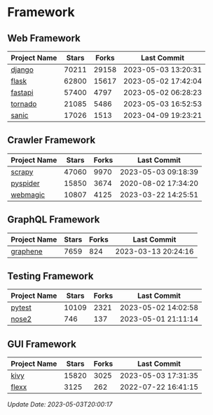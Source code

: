 # Framework

## Web Framework
| Project Name | Stars | Forks | Last Commit |
| ------------ | ----- | ----- | ----------- |
| [django](https://github.com/django/django) | 70211 | 29158 | 2023-05-03 13:20:31 |
| [flask](https://github.com/pallets/flask) | 62800 | 15617 | 2023-05-02 17:42:04 |
| [fastapi](https://github.com/tiangolo/fastapi) | 57400 | 4797 | 2023-05-02 06:28:23 |
| [tornado](https://github.com/tornadoweb/tornado) | 21085 | 5486 | 2023-05-03 16:52:53 |
| [sanic](https://github.com/sanic-org/sanic) | 17026 | 1513 | 2023-04-09 19:23:21 |

## Crawler Framework
| Project Name | Stars | Forks | Last Commit |
| ------------ | ----- | ----- | ----------- |
| [scrapy](https://github.com/scrapy/scrapy) | 47060 | 9970 | 2023-05-03 09:18:39 |
| [pyspider](https://github.com/binux/pyspider) | 15850 | 3674 | 2020-08-02 17:34:20 |
| [webmagic](https://github.com/code4craft/webmagic) | 10807 | 4125 | 2023-03-22 14:25:51 |

## GraphQL Framework
| Project Name | Stars | Forks | Last Commit |
| ------------ | ----- | ----- | ----------- |
| [graphene](https://github.com/graphql-python/graphene) | 7659 | 824 | 2023-03-13 20:24:16 |

## Testing Framework
| Project Name | Stars | Forks | Last Commit |
| ------------ | ----- | ----- | ----------- |
| [pytest](https://github.com/pytest-dev/pytest) | 10109 | 2321 | 2023-05-02 14:02:58 |
| [nose2](https://github.com/nose-devs/nose2) | 746 | 137 | 2023-05-01 21:11:14 |

## GUI Framework
| Project Name | Stars | Forks | Last Commit |
| ------------ | ----- | ----- | ----------- |
| [kivy](https://github.com/kivy/kivy) | 15820 | 3025 | 2023-05-03 17:31:35 |
| [flexx](https://github.com/flexxui/flexx) | 3125 | 262 | 2022-07-22 16:41:15 |

*Update Date: 2023-05-03T20:00:17*